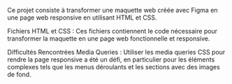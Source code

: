 Ce projet consiste à transformer une maquette web créée avec Figma en une page web responsive en utilisant HTML et CSS.

Fichiers HTML et CSS : Ces fichiers contiennent le code nécessaire pour transformer la maquette en une page web fonctionnelle et responsive.

Difficultés Rencontrées
Media Queries : Utiliser les media queries CSS pour rendre la page responsive a été un défi, en particulier pour les éléments complexes tels que les menus déroulants et les sections avec des images de fond.